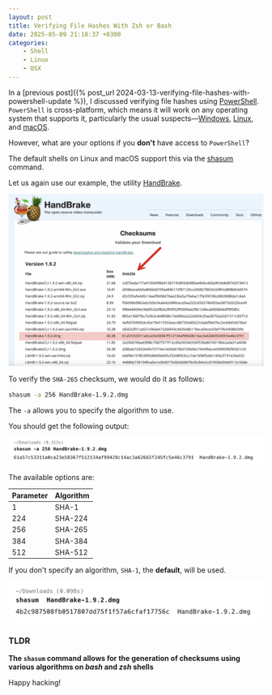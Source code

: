 ```yaml
---
layout: post
title: Verifying File Hashes With Zsh or Bash
date: 2025-05-09 21:18:37 +0300
categories:
    - Shell
    - Linux
    - OSX
---
```


In a [previous post]({% post_url 2024-03-13-verifying-file-hashes-with-powershell-update %}), I discussed verifying file hashes using [PowerShell](https://learn.microsoft.com/en-us/powershell/). `PowerShell` is cross-platform, which means it will work on any operating system that supports it, particularly the usual suspects—[Windows](https://www.microsoft.com/en-us/windows?r=1), [Linux](https://en.wikipedia.org/wiki/Linux), and [macOS](https://en.wikipedia.org/wiki/MacOS).

However, what are your options if you **don't** have access to `PowerShell`?

The default shells on Linux and macOS support this via the [shasum](https://linux.die.net/man/1/shasum) command.

Let us again use our example, the utility [HandBrake](https://handbrake.fr/).

![HandbrakeChecksums](../images/2025/05/HandbrakeChecksums.png)

To verify the `SHA-265` checksum, we would do it as follows:

```bash
shasum -a 256 HandBrake-1.9.2.dmg
```

The `-a` allows you to specify the algorithm to use.

You should get the following output:

![shasum256](../images/2025/05/shasum256.png)

The available options are:

| Parameter | Algorithm |
| --------- | --------- |
| 1         | SHA-1     |
| 224       | SHA-224   |
| 256       | SHA-265   |
| 384       | SHA-384   |
| 512       | SHA-512   |

If you don't specify an algorithm, `SHA-1`, the **default**, will be used.

![shasum](../images/2025/05/shasum.png)

### TLDR

**The `shasum` command allows for the generation of checksums using various algorithms on *bash* and *zsh* shells**

Happy hacking!
